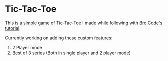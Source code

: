 # Tic-Tac-Toe
This is a simple game of Tic-Tac-Toe I made while following with [Bro Code's tutorial](https://youtu.be/D30owXMzAm8?si=ICOvRC9Vm0akG8I1).

Currently working on adding these custom features:
1. 2 Player mode
2. Best of 3 series (Both in single player and 2 player mode)

